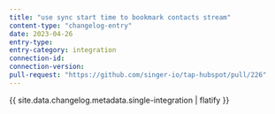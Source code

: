 ```yaml
---
title: "use sync start time to bookmark contacts stream"
content-type: "changelog-entry"
date: 2023-04-26
entry-type: 
entry-category: integration
connection-id: 
connection-version: 
pull-request: "https://github.com/singer-io/tap-hubspot/pull/226"
---
```

{{ site.data.changelog.metadata.single-integration | flatify }}
